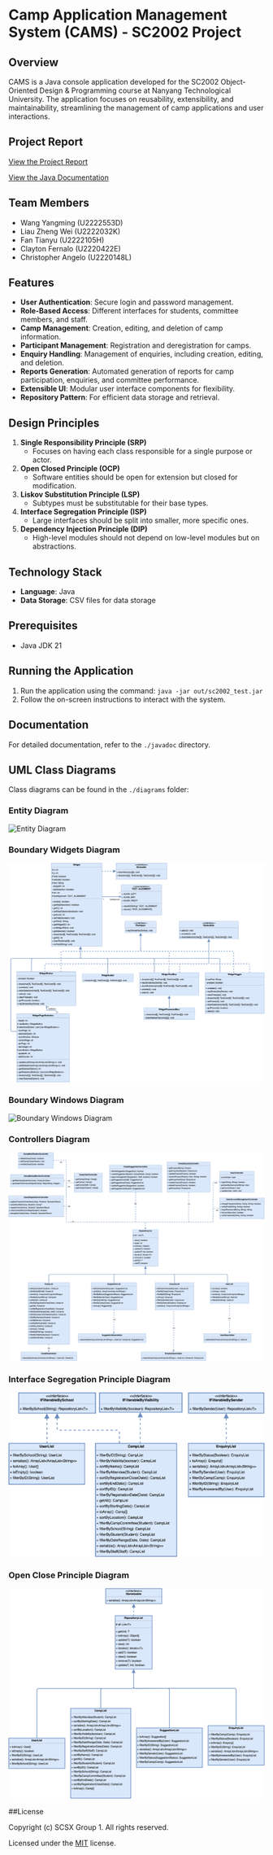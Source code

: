 # Camp Application Management System (CAMS) - SC2002 Project

## Overview

CAMS is a Java console application developed for the SC2002 Object-Oriented Design & Programming course at Nanyang Technological University. The application focuses on reusability, extensibility, and maintainability, streamlining the management of camp applications and user interactions.

## Project Report

[View the Project Report](./SCSX-grp1.pdf)

[View the Java Documentation](./javadoc/index.html)

## Team Members

- Wang Yangming (U2222553D)
- Liau Zheng Wei (U2222032K)
- Fan Tianyu (U2222105H)
- Clayton Fernalo (U2220422E)
- Christopher Angelo (U2220148L)

## Features

- **User Authentication**: Secure login and password management.
- **Role-Based Access**: Different interfaces for students, committee members, and staff.
- **Camp Management**: Creation, editing, and deletion of camp information.
- **Participant Management**: Registration and deregistration for camps.
- **Enquiry Handling**: Management of enquiries, including creation, editing, and deletion.
- **Reports Generation**: Automated generation of reports for camp participation, enquiries, and committee performance.
- **Extensible UI**: Modular user interface components for flexibility.
- **Repository Pattern**: For efficient data storage and retrieval.

## Design Principles

1. **Single Responsibility Principle (SRP)**
   - Focuses on having each class responsible for a single purpose or actor.
2. **Open Closed Principle (OCP)**
   - Software entities should be open for extension but closed for modification.
3. **Liskov Substitution Principle (LSP)**
   - Subtypes must be substitutable for their base types.
4. **Interface Segregation Principle (ISP)**
   - Large interfaces should be split into smaller, more specific ones.
5. **Dependency Injection Principle (DIP)**
   - High-level modules should not depend on low-level modules but on abstractions.

## Technology Stack

- **Language**: Java
- **Data Storage**: CSV files for data storage

## Prerequisites

- Java JDK 21

## Running the Application

1. Run the application using the command: `java -jar out/sc2002_test.jar`
2. Follow the on-screen instructions to interact with the system.

## Documentation

For detailed documentation, refer to the `./javadoc` directory.

## UML Class Diagrams

Class diagrams can be found in the `./diagrams` folder:

### Entity Diagram
![Entity Diagram](./diagrams/EntityDiagram.png)

### Boundary Widgets Diagram
![Boundary Widgets Diagram](./diagrams/BoundaryWidgets.png)

### Boundary Windows Diagram
![Boundary Windows Diagram](./diagrams/BoundaryWindows.png)

### Controllers Diagram
![Controllers Diagram](./diagrams/Controllers.png)

### Interface Segregation Principle Diagram
![Interface Segregation Principle Diagram](./diagrams/InterfaceSegregationPrinciple.png)

### Open Close Principle Diagram
![Open Close Principle Diagram](./diagrams/OpenClosePrinciple.png)

##License

Copyright (c) SCSX Group 1. All rights reserved.

Licensed under the [MIT](LICENSE.md) license.
